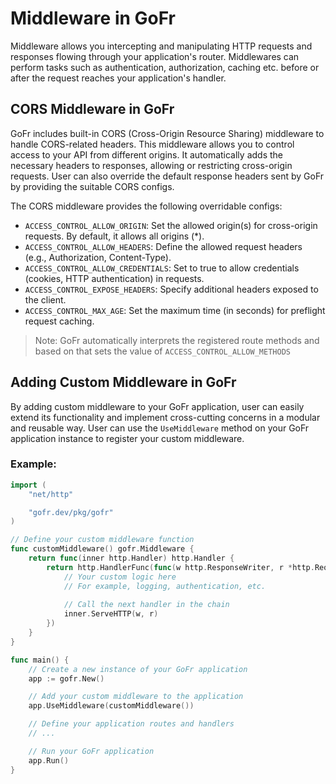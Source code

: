 # Middleware in GoFr

Middleware allows you intercepting and manipulating HTTP requests and responses flowing through your application's
router. Middlewares can perform tasks such as authentication, authorization, caching etc. before
or after the request reaches your application's handler.

## CORS Middleware in GoFr
GoFr includes built-in CORS (Cross-Origin Resource Sharing) middleware to handle CORS-related headers. 
This middleware allows you to control access to your API from different origins. It automatically adds the necessary
headers to responses, allowing or restricting cross-origin requests. User can also override the default response headers
sent by GoFr by providing the suitable CORS configs.

The CORS middleware provides the following overridable configs:

- `ACCESS_CONTROL_ALLOW_ORIGIN`: Set the allowed origin(s) for cross-origin requests. By default, it allows all origins (*).
- `ACCESS_CONTROL_ALLOW_HEADERS`: Define the allowed request headers (e.g., Authorization, Content-Type).
- `ACCESS_CONTROL_ALLOW_CREDENTIALS`: Set to true to allow credentials (cookies, HTTP authentication) in requests.
- `ACCESS_CONTROL_EXPOSE_HEADERS`: Specify additional headers exposed to the client.
- `ACCESS_CONTROL_MAX_AGE`: Set the maximum time (in seconds) for preflight request caching.

> Note: GoFr automatically interprets the registered route methods and based on that sets the value of `ACCESS_CONTROL_ALLOW_METHODS`


## Adding Custom Middleware in GoFr

By adding custom middleware to your GoFr application, user can easily extend its functionality and implement 
cross-cutting concerns in a modular and reusable way.
User can use the `UseMiddleware` method on your GoFr application instance to register your custom middleware.

### Example:

```go
import (
    "net/http"

    "gofr.dev/pkg/gofr"
)

// Define your custom middleware function
func customMiddleware() gofr.Middleware {
    return func(inner http.Handler) http.Handler {
        return http.HandlerFunc(func(w http.ResponseWriter, r *http.Request) {
            // Your custom logic here
            // For example, logging, authentication, etc.
            
            // Call the next handler in the chain
            inner.ServeHTTP(w, r)
        })
    }
}

func main() {
    // Create a new instance of your GoFr application
    app := gofr.New()

    // Add your custom middleware to the application
    app.UseMiddleware(customMiddleware())

    // Define your application routes and handlers
    // ...

    // Run your GoFr application
    app.Run()
}
```


